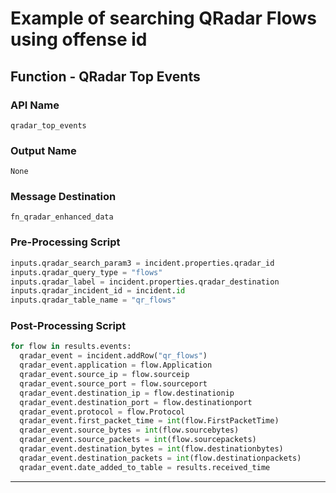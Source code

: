 <!--
    DO NOT MANUALLY EDIT THIS FILE
    THIS FILE IS AUTOMATICALLY GENERATED WITH resilient-sdk codegen
-->

# Example of searching QRadar Flows using offense id

## Function - QRadar Top Events

### API Name
`qradar_top_events`

### Output Name
`None`

### Message Destination
`fn_qradar_enhanced_data`

### Pre-Processing Script
```python
inputs.qradar_search_param3 = incident.properties.qradar_id
inputs.qradar_query_type = "flows"
inputs.qradar_label = incident.properties.qradar_destination
inputs.qradar_incident_id = incident.id
inputs.qradar_table_name = "qr_flows"
```

### Post-Processing Script
```python
for flow in results.events:
  qradar_event = incident.addRow("qr_flows")
  qradar_event.application = flow.Application
  qradar_event.source_ip = flow.sourceip
  qradar_event.source_port = flow.sourceport
  qradar_event.destination_ip = flow.destinationip
  qradar_event.destination_port = flow.destinationport
  qradar_event.protocol = flow.Protocol
  qradar_event.first_packet_time = int(flow.FirstPacketTime)
  qradar_event.source_bytes = int(flow.sourcebytes)
  qradar_event.source_packets = int(flow.sourcepackets)
  qradar_event.destination_bytes = int(flow.destinationbytes)
  qradar_event.destination_packets = int(flow.destinationpackets)
  qradar_event.date_added_to_table = results.received_time
```

---

